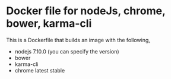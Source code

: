 # Docker file for nodeJs, chrome, bower, karma-cli

This is a Dockerfile that builds an image with the following,
* nodejs 7.10.0 (you can specify the version)
* bower
* karma-cli
* chrome latest stable
